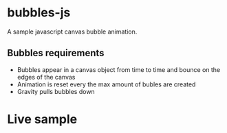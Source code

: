 # bubbles-js
A sample javascript canvas bubble animation.

## Bubbles requirements
  -  Bubbles appear in a canvas object from time to time and bounce on the edges of the canvas
  -  Animation is reset every the max amount of bubles are created
  -  Gravity pulls bubbles down

# Live sample
<canvas id="canvas" width="300" height="200"></canvas>

